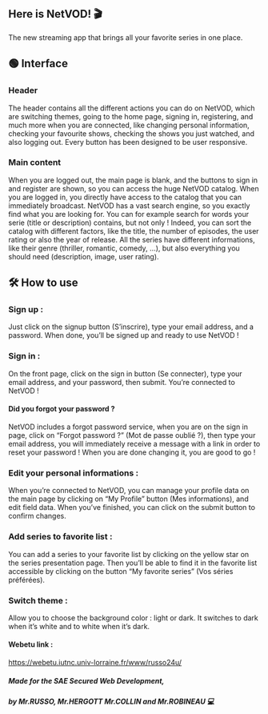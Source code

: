 ## Here is NetVOD! 🎬
The new streaming app that brings all your favorite series in one place.

## 🟢 Interface
### Header
The header contains all the different actions you can do on NetVOD, which are switching themes, going to the home page, signing in, registering, and much more when you are connected, like changing personal information, checking your favourite shows, checking the shows you just watched, and also logging out.
Every button has been designed to be user responsive.

### Main content
When you are logged out, the main page is blank, and the buttons to sign in and register are shown, so you can access the huge NetVOD catalog.
When you are logged in, you directly have access to the catalog that you can immediately broadcast.
NetVOD has a vast search engine, so you exactly find what you are looking for. You can for example search for words your serie (title or description) contains, but not only ! Indeed, you can sort the catalog with different factors, like the title, the number of episodes, the user rating or also the year of release.
All the series have different informations, like their genre (thriller, romantic, comedy, …), but also everything you should need (description, image, user rating).

## 🛠️ How to use
### Sign up : 
Just click on the signup button (S’inscrire), type your email address, and a password. When done, you’ll be signed up and ready to use NetVOD !

### Sign in :
On the front page, click on the sign in button (Se connecter), type your email address, and your password, then submit. You’re connected to NetVOD !
#### Did you forgot your password ?
NetVOD includes a forgot password service, when you are on the sign in page, click on “Forgot password ?” (Mot de passe oublié ?), then type your email address, you will immediately receive a message with a link in order to reset your password ! When you are done changing it, you are good to go !

### Edit your personal informations : 
When you’re connected to NetVOD, you can manage your profile data on the main page by clicking on “My Profile” button (Mes informations), and edit field data. When you’ve finished, you can click on the submit button to confirm changes.

### Add series to favorite list : 
You can add a series to your favorite list by clicking on the yellow star on the series presentation page. Then you’ll be able to find it in the favorite list accessible by clicking on the button “My favorite series” (Vos séries préférées).



### Switch theme : 
Allow you to choose the background color : light or dark. It switches to dark when it’s white and to white when it’s dark.



#### Webetu link : 
https://webetu.iutnc.univ-lorraine.fr/www/russo24u/

##### Made for the SAE Secured Web Development,
##### by Mr.RUSSO, Mr.HERGOTT Mr.COLLIN and Mr.ROBINEAU 💻
